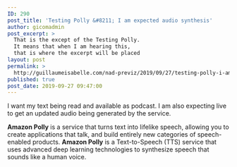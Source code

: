 ```yaml
---
ID: 290
post_title: 'Testing Polly &#8211; I am expected audio synthesis'
author: gicomadmin
post_excerpt: >
  That is the except of the Testing Polly.
  It means that when I am hearing this,
  that is where the excerpt will be placed
layout: post
permalink: >
  http://guillaumeisabelle.com/nad-previz/2019/09/27/testing-polly-i-am-expected-audio-synthesis/
published: true
post_date: 2019-09-27 09:47:00
---
```

<!-- wp:paragraph -->

I want my text being read and available as podcast. I am also expecting live to get an updated audio being generated by the service.

<!-- /wp:paragraph -->

<!-- wp:block-lab/stc-vision-block {"vision":"An appropriate picture of what is Amazon Polly"} /-->

<!-- wp:paragraph -->

**Amazon Polly** is a service that turns text into lifelike speech, allowing you to create applications that talk, and build entirely new categories of speech-enabled products. **Amazon Polly** is a Text-to-Speech (TTS) service that uses advanced deep learning technologies to synthesize speech that sounds like a human voice. 

<!-- /wp:paragraph -->